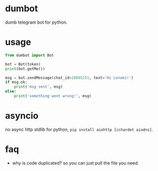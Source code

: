 # dumbot
dumb telegram bot for python.

# usage
```python
from dumbot import Bot

bot = Bot(token)
print(bot.getMe())

msg = bot.sendMessage(chat_id=10885151, text='Hi Lonami!')
if msg.ok:
    print('msg sent', msg)
else:
    print('something went wrong!', msg)
```

# asyncio
no async http stdlib for python, `pip install aiohttp [cchardet aiodns]`.

# faq
* why is code duplicated? so you can just pull the file you need.
